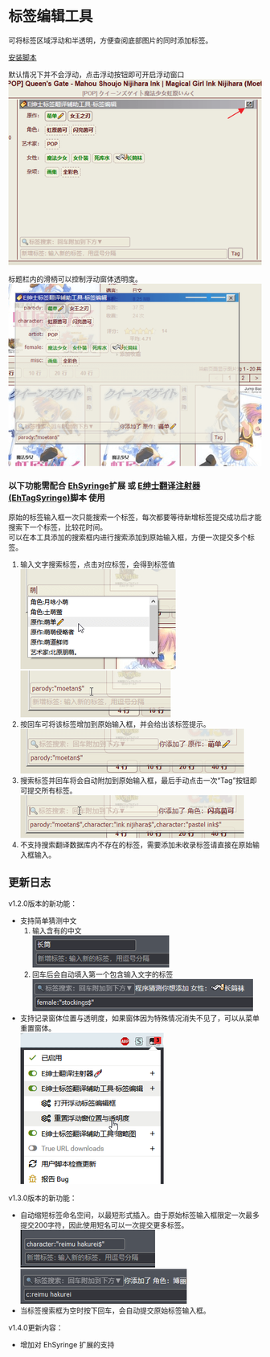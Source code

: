标签编辑工具
=========
可将标签区域浮动和半透明，方便查阅底部图片的同时添加标签。  

<!-- 配合[[E绅士翻译注射器(EhTagSyringe)|EhTagSyringe]]（v1.3.8以上）使用时，还可以搜索多个标签后一次性提交。   -->
[安装脚本](//sleazyfork.org/scripts/381766)

默认情况下并不会浮动，点击浮动按钮即可开启浮动窗口  
![打开浮动](./images/OpenFloat.png)

标题栏内的滑柄可以控制浮动窗体透明度。  
![预览](./images/Preview.png)
### 以下功能需配合 [EhSyringe](../../../../EhSyringe)扩展 或 [E绅士翻译注射器(EhTagSyringe)](//sleazyfork.org/zh-CN/scripts/33136-ehtagsyringe)脚本 使用
原始的标签输入框一次只能搜索一个标签，每次都要等待新增标签提交成功后才能搜索下一个标签，比较花时间。  
可以在本工具添加的搜索框内进行搜索添加到原始输入框，方便一次提交多个标签。
1. 输入文字搜索标签，点击对应标签，会得到标签值  
![增加标签1](./images/Add1.png)![增加标签2](./images/Add2.png)
1. 按回车可将该标签增加到原始输入框，并会给出该标签提示。  
![增加标签3](./images/Add3.png)
1. 搜索标签并回车将会自动附加到原始输入框，最后手动点击一次“Tag”按钮即可提交所有标签。  
![增加标签4](./images/Add4.png)  
1. 不支持搜索翻译数据库内不存在的标签，需要添加未收录标签请直接在原始输入框输入。

## 更新日志
v1.2.0版本的新功能：
* 支持简单猜测中文
  1. 输入含有的中文  
![猜测增加标签1](./images/GuessAdd1.png)
  1. 回车后会自动填入第一个包含输入文字的标签  
![猜测增加标签2](./images/GuessAdd2.png)
* 支持记录窗体位置与透明度，如果窗体因为特殊情况消失不见了，可以从菜单重置窗体。  
![重置窗体](./images/Reset.png)

v1.3.0版本的新功能：
* 自动缩短标签命名空间，以最短形式插入。由于原始标签输入框限定一次最多提交200字符，因此使用短名可以一次提交更多标签。  
![原始完整标签](./images/ShortTag1.png)
![缩短为短标签](./images/ShortTag2.png)
* 当标签搜索框为空时按下回车，会自动提交原始标签输入框。

v1.4.0更新内容：
* 增加对 EhSyringe 扩展的支持